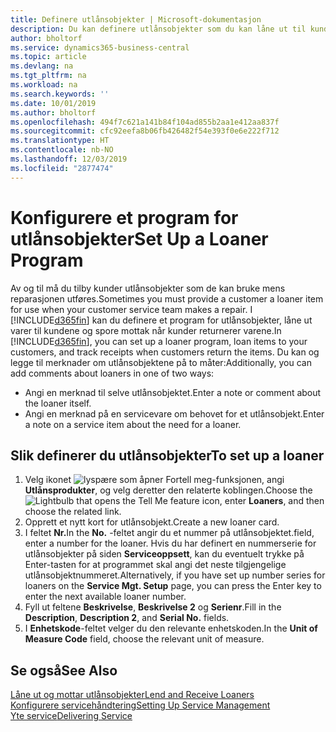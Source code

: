 ```yaml
---
title: Definere utlånsobjekter | Microsoft-dokumentasjon
description: Du kan definere utlånsobjekter som du kan låne ut til kunder for å erstatte servicevarer mens de får service.
author: bholtorf
ms.service: dynamics365-business-central
ms.topic: article
ms.devlang: na
ms.tgt_pltfrm: na
ms.workload: na
ms.search.keywords: ''
ms.date: 10/01/2019
ms.author: bholtorf
ms.openlocfilehash: 494f7c621a141b84f104ad855b2aa1e412aa837f
ms.sourcegitcommit: cfc92eefa8b06fb426482f54e393f0e6e222f712
ms.translationtype: HT
ms.contentlocale: nb-NO
ms.lasthandoff: 12/03/2019
ms.locfileid: "2877474"
---
```

# <a name="set-up-a-loaner-program"></a><span data-ttu-id="724f4-103">Konfigurere et program for utlånsobjekter</span><span class="sxs-lookup"><span data-stu-id="724f4-103">Set Up a Loaner Program</span></span>
<span data-ttu-id="724f4-104">Av og til må du tilby kunder utlånsobjekter som de kan bruke mens reparasjonen utføres.</span><span class="sxs-lookup"><span data-stu-id="724f4-104">Sometimes you must provide a customer a loaner item for use when your customer service team makes a repair.</span></span> <span data-ttu-id="724f4-105">I [!INCLUDE[d365fin](includes/d365fin_md.md)] kan du definere et program for utlånsobjekter, låne ut varer til kundene og spore mottak når kunder returnerer varene.</span><span class="sxs-lookup"><span data-stu-id="724f4-105">In [!INCLUDE[d365fin](includes/d365fin_md.md)], you can set up a loaner program, loan items to your customers, and track receipts when customers return the items.</span></span> <span data-ttu-id="724f4-106">Du kan og legge til merknader om utlånsobjektene på to måter:</span><span class="sxs-lookup"><span data-stu-id="724f4-106">Additionally, you can add comments about loaners in one of two ways:</span></span>  
  
* <span data-ttu-id="724f4-107">Angi en merknad til selve utlånsobjektet.</span><span class="sxs-lookup"><span data-stu-id="724f4-107">Enter a note or comment about the loaner itself.</span></span>  
* <span data-ttu-id="724f4-108">Angi en merknad på en servicevare om behovet for et utlånsobjekt.</span><span class="sxs-lookup"><span data-stu-id="724f4-108">Enter a note on a service item about the need for a loaner.</span></span>  

## <a name="to-set-up-a-loaner"></a><span data-ttu-id="724f4-109">Slik definerer du utlånsobjekter</span><span class="sxs-lookup"><span data-stu-id="724f4-109">To set up a loaner</span></span>  
1. <span data-ttu-id="724f4-110">Velg ikonet ![lyspære som åpner Fortell meg-funksjonen](media/ui-search/search_small.png "Fortell hva du vil gjøre"), angi **Utlånsprodukter**, og velg deretter den relaterte koblingen.</span><span class="sxs-lookup"><span data-stu-id="724f4-110">Choose the ![Lightbulb that opens the Tell Me feature](media/ui-search/search_small.png "Tell me what you want to do") icon, enter **Loaners**, and then choose the related link.</span></span>  
2. <span data-ttu-id="724f4-111">Opprett et nytt kort for utlånsobjekt.</span><span class="sxs-lookup"><span data-stu-id="724f4-111">Create a new loaner card.</span></span> 
3. <span data-ttu-id="724f4-112">I feltet **Nr.**</span><span class="sxs-lookup"><span data-stu-id="724f4-112">In the **No.**</span></span> <span data-ttu-id="724f4-113">-feltet angir du et nummer på utlånsobjektet.</span><span class="sxs-lookup"><span data-stu-id="724f4-113">field, enter a number for the loaner.</span></span> <span data-ttu-id="724f4-114">Hvis du har definert en nummerserie for utlånsobjekter på siden **Serviceoppsett**, kan du eventuelt trykke på Enter-tasten for at programmet skal angi det neste tilgjengelige utlånsobjektnummeret.</span><span class="sxs-lookup"><span data-stu-id="724f4-114">Alternatively, if you have set up number series for loaners on the **Service Mgt. Setup** page, you can press the Enter key to enter the next available loaner number.</span></span>  
4. <span data-ttu-id="724f4-115">Fyll ut feltene **Beskrivelse**, **Beskrivelse 2** og **Serienr**.</span><span class="sxs-lookup"><span data-stu-id="724f4-115">Fill in the **Description**, **Description 2**, and **Serial No.** fields.</span></span>  
5. <span data-ttu-id="724f4-116">I **Enhetskode**-feltet velger du den relevante enhetskoden.</span><span class="sxs-lookup"><span data-stu-id="724f4-116">In the **Unit of Measure Code** field, choose the relevant unit of measure.</span></span>  
  
## <a name="see-also"></a><span data-ttu-id="724f4-117">Se også</span><span class="sxs-lookup"><span data-stu-id="724f4-117">See Also</span></span>
[<span data-ttu-id="724f4-118">Låne ut og mottar utlånsobjekter</span><span class="sxs-lookup"><span data-stu-id="724f4-118">Lend and Receive Loaners</span></span>](service-how-to-lend-receive-loaners.md)  
[<span data-ttu-id="724f4-119">Konfigurere servicehåndtering</span><span class="sxs-lookup"><span data-stu-id="724f4-119">Setting Up Service Management</span></span>](service-setup-service.md)  
[<span data-ttu-id="724f4-120">Yte service</span><span class="sxs-lookup"><span data-stu-id="724f4-120">Delivering Service</span></span>](service-deliver-service.md)  


